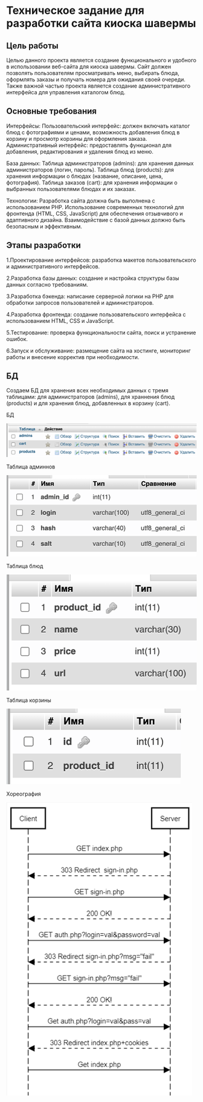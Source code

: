 # Техническое задание для разработки сайта киоска шавермы

## Цель работы
Целью данного проекта является создание функционального и удобного в использовании веб-сайта для киоска шавермы. Сайт должен позволять пользователям просматривать меню, выбирать блюда, оформлять заказы и получать номера для ожидания своей очереди. Также важной частью проекта является создание административного интерфейса для управления каталогом блюд.


## Основные требования
Интерфейсы:
Пользовательский интерфейс: должен включать каталог блюд с фотографиями и ценами, возможность добавления блюд в корзину и просмотр корзины для оформления заказа.
Административный интерфейс: предоставлять функционал для добавления, редактирования и удаления блюд из меню.

База данных:
Таблица администраторов (admins): для хранения данных администраторов (логин, пароль).
Таблица блюд (products): для хранения информации о блюдах (название, описание, цена, фотография).
Таблица заказов (cart): для хранения информации о выбранных пользователями блюдах и их заказах.

Технологии:
Разработка сайта должна быть выполнена с использованием PHP.
Использование современных технологий для фронтенда (HTML, CSS, JavaScript) для обеспечения отзывчивого и адаптивного дизайна.
Взаимодействие с базой данных должно быть безопасным и эффективным.

## Этапы разработки
1.Проектирование интерфейсов: разработка макетов пользовательского и административного интерфейсов.

2.Разработка базы данных: создание и настройка структуры базы данных согласно требованиям.

3.Разработка бэкенда: написание серверной логики на PHP для обработки запросов пользователей и администраторов.

4.Разработка фронтенда: создание пользовательского интерфейса с использованием HTML, CSS и JavaScript.

5.Тестирование: проверка функциональности сайта, поиск и устранение ошибок.

6.Запуск и обслуживание: размещение сайта на хостинге, мониторинг работы и внесение корректив при необходимости.


## БД
Создаем БД для хранения всех необходимых данных с тремя таблицами: для администраторов (admins), для храннения блюд (products) и для хранения блюд, добавленных в корзину (cart).

БД

![Рис. 1 - БД](https://github.com/NeverMore2045/Course/blob/main/pict/%D0%91%D0%94.png)

Таблица админнов

![Рис. 2 - Админы](https://github.com/NeverMore2045/Course/blob/main/pict/admins.png)

Таблица блюд

![Рис. 3 - Блюда](https://github.com/NeverMore2045/Course/blob/main/pict/products.png)

Таблица корзины

![Рис. 4 - Корзина](https://github.com/NeverMore2045/Course/blob/main/pict/cart.png)

Хореография

![Рис. 5 - Хореография](https://github.com/NeverMore2045/Course/blob/main/pict/hor.png)
